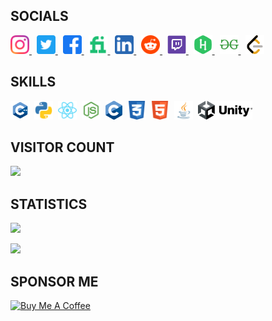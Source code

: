 ## **SOCIALS**

<p>
<a href="https://www.instagram.com/faisalsaifii">
    <img src="https://github.com/faisalsaifii/faisalsaifii/blob/main/assets/icons/socials/Instagram.svg?raw=true" height= 30/>
</a>&nbsp;
<a href="https://www.twitter.com/faisalsaifiii">
    <img src="https://github.com/faisalsaifii/faisalsaifii/blob/main/assets/icons/socials/Twitter.svg?raw=true" height= 30/>
</a>&nbsp;
<a href="https://www.facebook.com/FaisalSaifiii/">
    <img src="https://github.com/faisalsaifii/faisalsaifii/blob/main/assets/icons/socials/Facebook.svg?raw=true" height= 30/>
</a>&nbsp;
<a href="https://www.fiverr.com/faisalsaifii">
    <img src="https://github.com/faisalsaifii/faisalsaifii/blob/main/assets/icons/socials/Fiverr.svg?raw=true" height= 30/>
</a>&nbsp;
<a href="https://www.linkedin.com/in/faisalsaifii/">
    <img src="https://github.com/faisalsaifii/faisalsaifii/blob/main/assets/icons/socials/Linkedin.svg?raw=true" height= 30/>
</a>&nbsp;
<a href="https://www.reddit.com/user/FaisalSaifii">
    <img src="https://github.com/faisalsaifii/faisalsaifii/blob/main/assets/icons/socials/Reddit.svg?raw=true" height= 30/>
</a>&nbsp;
<a href="https://www.twitch.tv/faisalsaifii">
    <img src="https://github.com/faisalsaifii/faisalsaifii/blob/main/assets/icons/socials/Twitch.svg?raw=true" height= 30/>
</a>&nbsp;
<a href="https://www.hackerrank.com/faisalsaifi">
    <img src="https://github.com/faisalsaifii/faisalsaifii/blob/main/assets/icons/socials/hackerrank.svg?raw=true" height= 30/>
</a>&nbsp;
<a href="https://auth.geeksforgeeks.org/user/faisalsaifi">
    <img src="https://github.com/faisalsaifii/faisalsaifii/blob/main/assets/icons/socials/gfg.svg?raw=true" height= 30/>
</a>&nbsp;
<a href="https://leetcode.com/faisalsaifi/">
    <img src="https://github.com/faisalsaifii/faisalsaifii/blob/main/assets/icons/socials/leetcode.svg?raw=true" height= 30/>
</a>
</p>

## **SKILLS**

<p>
<img src="https://github.com/faisalsaifii/faisalsaifii/blob/main/assets/icons/skills/CPP.svg?raw=true" height= 30/> &nbsp;<img src="https://github.com/faisalsaifii/faisalsaifii/blob/main/assets/icons/skills/Python.svg?raw=true" height= 30/> &nbsp;<img src="https://github.com/faisalsaifii/faisalsaifii/blob/main/assets/icons/skills/React.svg?raw=true" height= 30/> &nbsp;<img src="https://github.com/faisalsaifii/faisalsaifii/blob/main/assets/icons/skills/Nodejs.svg?raw=true" height= 30/> &nbsp;<img src="https://github.com/faisalsaifii/faisalsaifii/blob/main/assets/icons/skills/c.png?raw=true" height= 30/> &nbsp;<img src="https://github.com/faisalsaifii/faisalsaifii/blob/main/assets/icons/skills/css.svg?raw=true" height= 30/> &nbsp;<img src="https://github.com/faisalsaifii/faisalsaifii/blob/main/assets/icons/skills/html.svg?raw=true" height= 30/> &nbsp;<img src="https://github.com/faisalsaifii/faisalsaifii/blob/main/assets/icons/skills/java.svg?raw=true" height= 30/> &nbsp;<img src="https://github.com/faisalsaifii/faisalsaifii/blob/main/assets/icons/skills/unity.png?raw=true" height= 30/>
</p>

## **VISITOR COUNT**

<img src="https://profile-counter.glitch.me/faisalsaifii/count.svg">

## **STATISTICS**

<p>
    <img width="48%" src="https://github-readme-stats.vercel.app/api?username=faisalsaifii&show_icons=true&theme=radical&count_private=true&include_all_commits=true" /></p><p>
    <img width="48%" src="https://github-readme-streak-stats.herokuapp.com/?user=faisalsaifii&theme=radical" />
</p>

## **SPONSOR ME**

<a href="https://www.buymeacoffee.com/FaisalSaifi" target="_blank"><img src="https://cdn.buymeacoffee.com/buttons/v2/default-yellow.png" alt="Buy Me A Coffee" style="height: 60px !important;width: 217px !important;" ></a>
